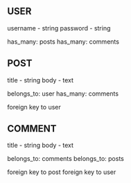 

## USER
username - string
password - string

has_many: posts
has_many: comments


## POST
title - string
body - text

belongs_to: user
has_many: comments

foreign key to user

## COMMENT
title - string
body - text

belongs_to: comments 
belongs_to: posts

foreign key to post
foreign key to user